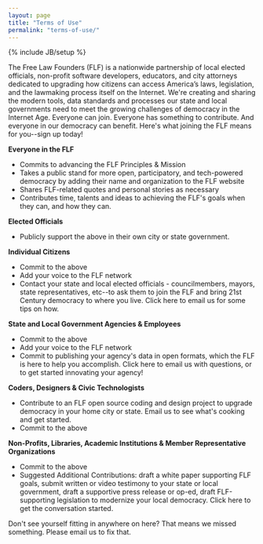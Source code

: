 ```yaml
---
layout: page
title: "Terms of Use"
permalink: "terms-of-use/"
---
```

{% include JB/setup %}


The Free Law Founders (FLF) is a nationwide partnership of local elected officials, non-profit software developers, educators, and city attorneys dedicated to upgrading how citizens can access America’s laws, legislation, and the lawmaking process itself on the Internet.  We're creating and sharing the modern tools, data standards and processes our state and local governments need to meet the growing challenges of democracy in the Internet Age.  Everyone can join.  Everyone has something to contribute.  And everyone in our democracy can benefit.  Here's what joining the FLF means for you--sign up today!

**Everyone in the FLF**  
* Commits to advancing the FLF Principles & Mission  
* Takes a public stand for more open, participatory, and tech-powered democracy by adding their name and organization to the FLF website  
* Shares FLF-related quotes and personal stories as necessary  
* Contributes time, talents and ideas to achieving the FLF's goals when they can, and how they can.  

**Elected Officials**  
* Publicly support the above in their own city or state government.

**Individual Citizens**  
* Commit to the above  
* Add your voice to the FLF network   
* Contact your state and local elected officials - councilmembers, mayors, state representatives, etc--to ask them to join the FLF and bring 21st Century democracy to where you live.  Click here to email us for some tips on how.  

**State and Local Government Agencies & Employees**  
* Commit to the above  
* Add your voice to the FLF network   
* Commit to publishing your agency's data in open formats, which the FLF is here to help you accomplish.  Click here to email us with questions, or to get started innovating your agency!  

**Coders, Designers & Civic Technologists**  
* Contribute to an FLF open source coding and design project to upgrade democracy in your home city or state.  Email us to see what's cooking and get started.  
* Commit to the above  

**Non-Profits, Libraries, Academic Institutions & Member Representative Organizations**  
* Commit to the above  
* Suggested Additional Contributions: draft a white paper supporting FLF goals, submit written or video testimony to your state or local government, draft a supportive press release or op-ed, draft FLF-supporting legislation to modernize your local democracy.  Click here to get the conversation started.  

Don't see yourself fitting in anywhere on here?  That means we missed something.  Please email us to fix that.     
